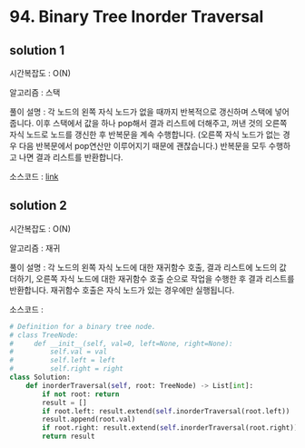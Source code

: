 # 94. Binary Tree Inorder Traversal

## solution 1

시간복잡도 : O(N)

알고리즘 : 스택

풀이 설명 : 각 노드의 왼쪽 자식 노드가 없을 때까지 반복적으로 갱신하며 스택에 넣어줍니다. 이후 스택에서 값을 하나 pop해서 결과 리스트에 더해주고, 꺼낸 것의 오른쪽 자식 노드로 노드를 갱신한 후 반복문을 계속 수행합니다. (오른쪽 자식 노드가 없는 경우 다음 반복문에서 pop연산만 이루어지기 때문에 괜찮습니다.) 반복문을 모두 수행하고 나면 결과 리스트를 반환합니다.

소스코드 : [link](./94-yongjoonseo.py)



## solution 2

시간복잡도 : O(N)

알고리즘 : 재귀

풀이 설명 : 각 노드의 왼쪽 자식 노드에 대한 재귀함수 호출, 결과 리스트에 노드의 값 더하기, 오른쪽 자식 노드에 대한 재귀함수 호출 순으로 작업을 수행한 후 결과 리스트를 반환합니다. 재귀함수 호출은 자식 노드가 있는 경우에만 실행됩니다.

소스코드 : 

```python
# Definition for a binary tree node.
# class TreeNode:
#     def __init__(self, val=0, left=None, right=None):
#         self.val = val
#         self.left = left
#         self.right = right
class Solution:
    def inorderTraversal(self, root: TreeNode) -> List[int]:
        if not root: return
        result = []
        if root.left: result.extend(self.inorderTraversal(root.left))
        result.append(root.val)
        if root.right: result.extend(self.inorderTraversal(root.right))
        return result
```



